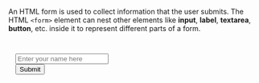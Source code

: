An HTML form is used to collect information that the user submits. The HTML `<form>` element can nest other elements like **input**, **label**, **textarea**, **button**, etc. inside it to represent different parts of a form.

<codeblock language="html" type="lesson">
<code>
<form>
  <input placeholder="Enter your name here">
  <button type="button">Submit</button>
</form>
</code>
</codeblock>